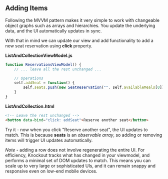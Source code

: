 ## Adding Items

Following the MVVM pattern makes it very simple to work with changeable object graphs such as arrays and hierarchies. You update the underlying data, and the UI automatically updates in sync.

With that in mind we can update our view and add functionality to add a new seat reservation using **click** property.

**ListAndCollectionViewModel.js**
```javascript
function ReservationsViewModel() {
    // ... leave all the rest unchanged ...

    // Operations
    self.addSeat = function() {
        self.seats.push(new SeatReservation("", self.availableMeals[0]));
    }
}
```

**ListAndCollection.html**
```html
<!-- Leave the rest unchanged -->
<button data-bind="click: addSeat">Reserve another seat</button>
```

Try it - now when you click "Reserve another seat", the UI updates to match. This is because **seats** is an *observable array*, so adding or removing items will trigger UI updates automatically.

*Note* - adding a row does not involve regenerating the entire UI. For efficiency, Knockout tracks what has changed in your viewmodel, and performs a minimal set of DOM updates to match. This means you can scale up to very large or sophisticated UIs, and it can remain snappy and responsive even on low-end mobile devices.
